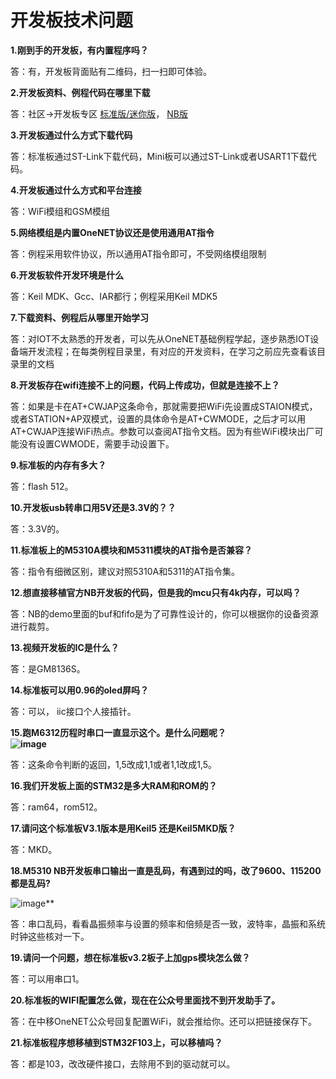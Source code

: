 # 开发板技术问题

**1.刚到手的开发板，有内置程序吗？**

答：有，开发板背面贴有二维码，扫一扫即可体验。

**2.开发板资料、例程代码在哪里下载**

答：社区->开发板专区  [标准版/迷你版](https://open.iot.10086.cn/bbs/thread-863-1-1.html)， [NB版](https://open.iot.10086.cn/bbs/thread-19650-1-1.html)

**3.开发板通过什么方式下载代码**

答：标准板通过ST-Link下载代码，Mini板可以通过ST-Link或者USART1下载代码。

**4.开发板通过什么方式和平台连接**

答：WiFi模组和GSM模组

**5.网络模组是内置OneNET协议还是使用通用AT指令**

答：例程采用软件协议，所以通用AT指令即可，不受网络模组限制

**6.开发板软件开发环境是什么**

答：Keil MDK、Gcc、IAR都行；例程采用Keil MDK5

**7.下载资料、例程后从哪里开始学习**

答：对IOT不太熟悉的开发者，可以先从OneNET基础例程学起，逐步熟悉IOT设备端开发流程；在每类例程目录里，有对应的开发资料，在学习之前应先查看该目录里的文档

**8.开发板存在wifi连接不上的问题，代码上传成功，但就是连接不上？**

答：如果是卡在AT+CWJAP这条命令，那就需要把WiFi先设置成STAION模式，或者STATION+AP双模式，设置的具体命令是AT+CWMODE，之后才可以用AT+CWJAP连接WiFi热点。参数可以查阅AT指令文档。因为有些WiFi模块出厂可能没有设置CWMODE，需要手动设置下。

**9.标准板的内存有多大？**

答：flash 512。

**10.开发板usb转串口用5V还是3.3V的？？**

答：3.3V的。

**11.标准板上的M5310A模块和M5311模块的AT指令是否兼容？**

答：指令有细微区别，建议对照5310A和5311的AT指令集。

**12.想直接移植官方NB开发板的代码，但是我的mcu只有4k内存，可以吗？**

答：NB的demo里面的buf和fifo是为了可靠性设计的，你可以根据你的设备资源进行裁剪。

**13.视频开发板的IC是什么？**

答：是GM8136S。

**14.标准板可以用0.96的oled屏吗？**

答：可以， iic接口个人接插针。

**15.跑M6312历程时串口一直显示这个。是什么问题呢？<br/>
![image](http://upfiles.heclouds.com/forum-app/2020/01/15/e6d0f6a38f2023f364c72ace6bb6474f.png)**

答：这条命令判断的返回，1,5改成1,1或者1,1改成1,5。

**16.我们开发板上面的STM32是多大RAM和ROM的？**

答：ram64，rom512。

**17.请问这个标准板V3.1版本是用Keil5 还是Keil5MKD版？**

答：MKD。

**18.M5310 NB开发板串口输出一直是乱码，有遇到过的吗，改了9600、115200都是乱码?**<br/>

![image](http://upfiles.heclouds.com/forum-app/2020/04/28/231d1081fbf548b19c13e62155e7e16e.png)**

答：串口乱码，看看晶振频率与设置的频率和倍频是否一致，波特率，晶振和系统时钟这些核对一下。

**19.请问一个问题，想在标准板v3.2板子上加gps模块怎么做？**

答：可以用串口1。

**20.标准板的WIFI配置怎么做，现在在公众号里面找不到开发助手了。**

答：在中移OneNET公众号回复配置WiFi，就会推给你。还可以把链接保存下。

**21.标准板程序想移植到STM32F103上，可以移植吗？**

答：都是103，改改硬件接口，去除用不到的驱动就可以。